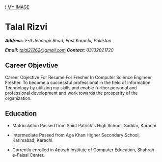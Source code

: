 !.[MY IMAGE](https://toppng.com/uploads/preview/app-icon-set-login-icon-comments-avatar-icon-11553436380yill0nchdm.png)
# Talal Rizvi

***Address**: F-3 Jehangir Road, East Karachi, Pakistan*

***Email:** talal21262@gmail.com **Contact:** 03132021720*

## Career Objevtive

Career Objective For Resume For Fresher In Computer Science Engineer Fresher. To become a successful professional in the field of Information Technology by utilizing my skills and enable further personal and professional development and work towards the prosperity of the organization.

## Education 

- Matriculation Passed from Saint Patrick's High School, Saddar, Karachi.

- Intermediate Passed from Aga Khan Higher Secondary School, Karimabad, Karachi.

- Currently enrolled in Aptech Institute of Computer Education, Shahrah-e-Faisal Center.


